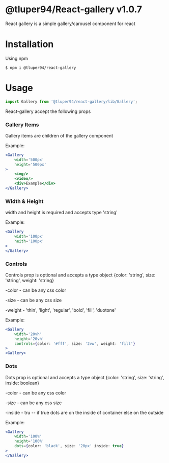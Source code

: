 # @tluper94/React-gallery v1.0.7

React gallery is a simple gallery/carousel component for react

# Installation
 
 Using npm

```node
$ npm i @tluper94/react-gallery
```

# Usage

```jsx
import Gallery from '@tluper94/react-gallery/lib/Gallery';
```

React-gallery accept the following props

### Gallery Items 

Gallery items are children of the gallery component

Example:
```jsx
<Gallery
    width='500px'
    height='500px'
>
    <img/>
    <video/>
    <div>Example</div>
</Gallery>
```

### Width & Height 

width and height is required and accepts type 'string'

Example:
```jsx
<Gallery
    width='100px'
    heith='100px'
>
</Gallery>
```

### Controls

Controls prop is optional and accepts a type object {color: 'string', size: 'string', weight: 'string}

-color - can be any css color

-size - can be any css size 

-weight - 'thin', 'light', 'regular', 'bold', 'fill', 'duotone'

Example:
```jsx
<Gallery
    width='20vh'
    height='20vh'
    controls={color: '#fff', size: '2vw', weight: 'fill'}
>
<Gallery>
```

### Dots

Dots prop is optional and accepts a type object {color: 'string', size: 'string', inside: boolean}

-color - can be any css color

-size - can be any css size 

-inside - tru -- if true dots are on the inside of container else on the outside

Example:
```jsx
<Gallery
    width='100%'
    height='100%'
    dots={color: 'black', size: '20px' inside: true}
>
</Gallery>
